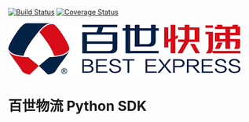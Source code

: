[![Build Status](https://travis-ci.org/block-cat/best-express.svg?branch=master)](https://travis-ci.org/block-cat/best-express)
[![Coverage Status](https://coveralls.io/repos/github/block-cat/best-express/badge.svg?branch=master)](https://coveralls.io/github/block-cat/best-express?branch=master)

![](bs.png)

# 百世物流 Python SDK